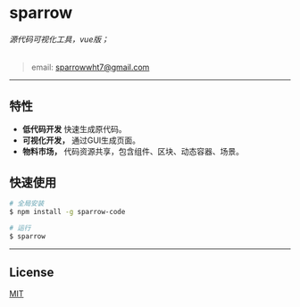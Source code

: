 # sparrow

###### 源代码可视化工具，vue版；
> email: sparrowwht7@gmail.com
---
## 特性

- **低代码开发** 快速生成原代码。
- **可视化开发，** 通过GUI生成页面。
- **物料市场，** 代码资源共享，包含组件、区块、动态容器、场景。

## 快速使用
```bash
# 全局安装
$ npm install -g sparrow-code

# 运行
$ sparrow
```
---

## License
[MIT](http://opensource.org/licenses/MIT)
